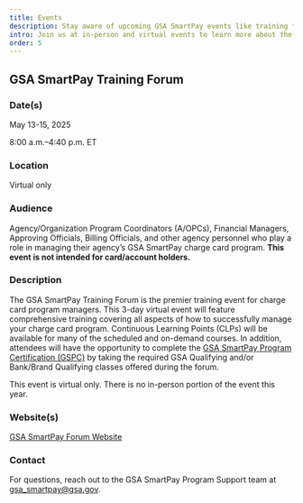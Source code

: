 ```yaml
---
title: Events
description: Stay aware of upcoming GSA SmartPay events like training forums, summits, conferences, and fairs.
intro: Join us at in-person and virtual events to learn more about the GSA SmartPay® program.
order: 5
---
```


## GSA SmartPay Training Forum
### Date(s) 
May 13-15, 2025

8:00 a.m.–4:40 p.m. ET

### Location
Virtual only

### Audience 
Agency/Organization Program Coordinators (A/OPCs), Financial Managers, Approving Officials, Billing Officials, and other agency personnel who play a role in managing their agency’s GSA SmartPay charge card program. **This event is not intended for card/account holders.**

### Description
The GSA SmartPay Training Forum is the premier training event for charge card program managers. This 3-day virtual event will feature comprehensive training covering all aspects of how to successfully manage your charge card program. Continuous Learning Points (CLPs) will be available for many of the scheduled and on-demand courses. In addition, attendees will have the opportunity to complete the [GSA SmartPay Program Certification (GSPC)](/policies-and-audits/smart-bulletins/022/) by taking the required GSA Qualifying and/or Bank/Brand Qualifying classes offered during the forum.

This event is virtual only. There is no in-person portion of the event this year.

### Website(s)
[GSA SmartPay Forum Website ](https://gsasmartpayforum.org/)

### Contact 
For questions, reach out to the GSA SmartPay Program Support team at [gsa_smartpay@gsa.gov](mailto:gsa_smartpay@gsa.gov).
